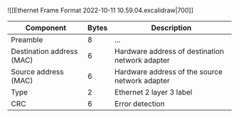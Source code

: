 ![[Ethernet Frame Format 2022-10-11 10.59.04.excalidraw|700]]

| Component                 | Bytes | Description                                     |
| ------------------------- | ----- | ----------------------------------------------- |
| Preamble                  | 8     | ...                                             |
| Destination address (MAC) | 6     | Hardware address of destination network adapter |
| Source address (MAC)      | 6     | Hardware address of the source network adapter  |
| Type                      | 2     | Ethernet 2 layer 3 label                        |
| CRC                       | 6     | Error detection                                 |
